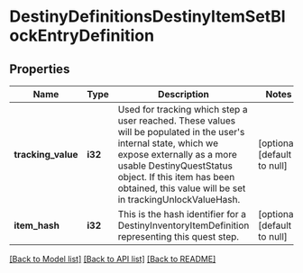 # DestinyDefinitionsDestinyItemSetBlockEntryDefinition

## Properties
Name | Type | Description | Notes
------------ | ------------- | ------------- | -------------
**tracking_value** | **i32** | Used for tracking which step a user reached. These values will be populated in the user&#39;s internal state, which we expose externally as a more usable DestinyQuestStatus object. If this item has been obtained, this value will be set in trackingUnlockValueHash. | [optional] [default to null]
**item_hash** | **i32** | This is the hash identifier for a DestinyInventoryItemDefinition representing this quest step. | [optional] [default to null]

[[Back to Model list]](../README.md#documentation-for-models) [[Back to API list]](../README.md#documentation-for-api-endpoints) [[Back to README]](../README.md)


